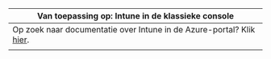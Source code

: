 |Van toepassing op: Intune in de klassieke console |
|--|
|Op zoek naar documentatie over Intune in de Azure-portal? Klik [hier](https://docs.microsoft.com/intune/what-is-intune).|
| |
